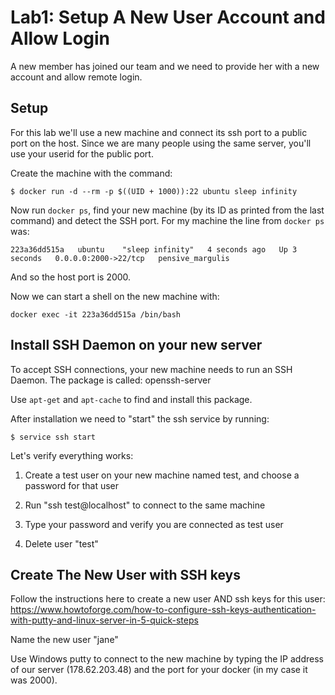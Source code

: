 # Lab1: Setup A New User Account and Allow Login

A new member has joined our team and we need to provide her with a new account and allow remote login.

## Setup

For this lab we'll use a new machine and connect its ssh port to a public port on the host. Since 
we are many people using the same server, you'll use your userid for the public port.

Create the machine with the command:

```
$ docker run -d --rm -p $((UID + 1000)):22 ubuntu sleep infinity
```

Now run `docker ps`, find your new machine (by its ID as printed from the last command) and detect the SSH port. For my machine the line from `docker ps` was:

```
223a36dd515a   ubuntu    "sleep infinity"   4 seconds ago   Up 3 seconds   0.0.0.0:2000->22/tcp   pensive_margulis
```

And so the host port is 2000.

Now we can start a shell on the new machine with:

```
docker exec -it 223a36dd515a /bin/bash
```

## Install SSH Daemon on your new server
To accept SSH connections, your new machine needs to run an SSH Daemon. The package is called:
openssh-server

Use `apt-get` and `apt-cache` to find and install this package.

After installation we need to "start" the ssh service by running:

```
$ service ssh start
```

Let's verify everything works:

1. Create a test user on your new machine named test, and choose a password for that user

2. Run "ssh test@localhost" to connect to the same machine

3. Type your password and verify you are connected as test user

4. Delete user "test"

## Create The New User with SSH keys
Follow the instructions here to create a new user AND ssh keys for this user:
https://www.howtoforge.com/how-to-configure-ssh-keys-authentication-with-putty-and-linux-server-in-5-quick-steps

Name the new user "jane"

Use Windows putty to connect to the new machine by typing the IP address of our server (178.62.203.48) and the port for your docker (in my case it was 2000).


